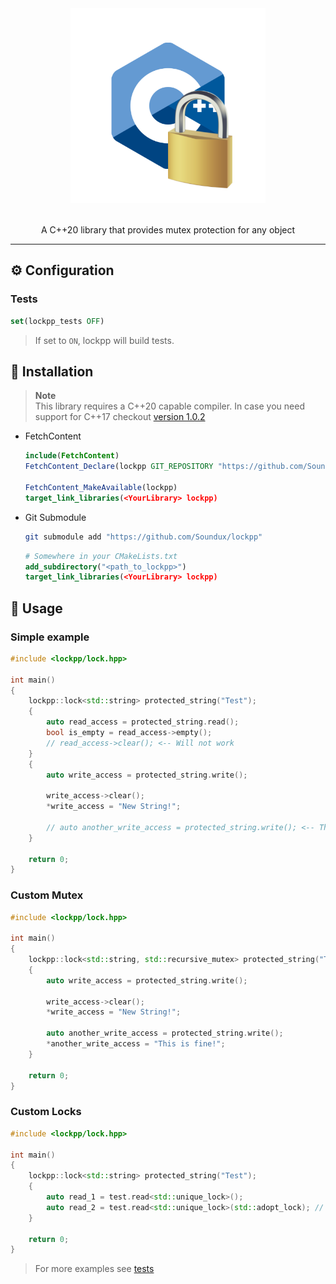 <div align="center"> 
    <img src="assets/logo.png" height=312>
</div>

<br/>

<p align="center"> 
    A C++20 library that provides mutex protection for any object
</p>

---

## ⚙️ Configuration
### Tests
```cmake
set(lockpp_tests OFF)
```
> If set to `ON`, lockpp will build tests.


## 📎 Installation

> **Note**  
> This library requires a C++20 capable compiler.
> In case you need support for C++17 checkout [version 1.0.2](https://github.com/Soundux/lockpp/releases/tag/v1.0.2)

- FetchContent

    ```cmake
    include(FetchContent)
    FetchContent_Declare(lockpp GIT_REPOSITORY "https://github.com/Soundux/lockpp")

    FetchContent_MakeAvailable(lockpp)
    target_link_libraries(<YourLibrary> lockpp)
    ```

- Git Submodule

    ```bash
    git submodule add "https://github.com/Soundux/lockpp"
    ```
    ```cmake
    # Somewhere in your CMakeLists.txt
    add_subdirectory("<path_to_lockpp>")
    target_link_libraries(<YourLibrary> lockpp)
    ```

## 📔 Usage

### Simple example
```cpp
#include <lockpp/lock.hpp>

int main()
{
    lockpp::lock<std::string> protected_string("Test");
    {
        auto read_access = protected_string.read();
        bool is_empty = read_access->empty();
        // read_access->clear(); <-- Will not work
    }
    {
        auto write_access = protected_string.write();

        write_access->clear();
        *write_access = "New String!";

        // auto another_write_access = protected_string.write(); <-- This will lock.
    }

    return 0;
}
```

### Custom Mutex
```cpp
#include <lockpp/lock.hpp>

int main()
{
    lockpp::lock<std::string, std::recursive_mutex> protected_string("Test");
    {
        auto write_access = protected_string.write();

        write_access->clear();
        *write_access = "New String!";

        auto another_write_access = protected_string.write();
        *another_write_access = "This is fine!";
    }

    return 0;
}
```

### Custom Locks
```cpp
#include <lockpp/lock.hpp>

int main()
{
    lockpp::lock<std::string> protected_string("Test");
    {
        auto read_1 = test.read<std::unique_lock>();
        auto read_2 = test.read<std::unique_lock>(std::adopt_lock); // <-- Also accepts custom arguments for lock
    }

    return 0;
}
```

> For more examples see [tests](tests/)
